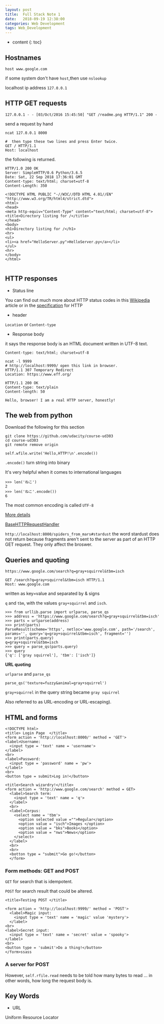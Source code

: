 ```yaml
---
layout: post
title:  Full Stack Note 1
date:   2018-09-19 12:38:00
categories: Web Development
tags: Web_Development
---
```


* content
{: toc}


## Hostnames


```
host www.google.com
```
if some system don't have `host`,then use `nslookup`

localhost ip address `127.0.0.1`


## HTTP GET requests
```
127.0.0.1 - - [03/Oct/2016 15:45:50] "GET /readme.png HTTP/1.1" 200 -
```

send a request by hand
```
ncat 127.0.0.1 8000

#  then type these two lines and press Enter twice.
GET / HTTP/1.1
Host: localhost
```
the following is returned.
```
HTTP/1.0 200 OK
Server: SimpleHTTP/0.6 Python/3.6.5
Date: Sat, 22 Sep 2018 17:36:01 GMT
Content-type: text/html; charset=utf-8
Content-Length: 350

<!DOCTYPE HTML PUBLIC "-//W3C//DTD HTML 4.01//EN" "http://www.w3.org/TR/html4/strict.dtd">
<html>
<head>
<meta http-equiv="Content-Type" content="text/html; charset=utf-8">
<title>Directory listing for /</title>
</head>
<body>
<h1>Directory listing for /</h1>
<hr>
<ul>
<li><a href="HelloServer.py">HelloServer.py</a></li>
</ul>
<hr>
</body>
</html>


```

## HTTP responses

* Status line

You can find out much more about HTTP status codes in this [Wikipedia](https://en.wikipedia.org/wiki/List_of_HTTP_status_codes) article or in the [specification](https://www.w3.org/Protocols/rfc2616/rfc2616-sec10.html) for HTTP

* header

`Location` or `Content-type`

* Response body

it says the response body is an HTML document written in UTF-8 text.

```
Content-type: text/html; charset=utf-8
```

```
ncat -l 9999
# http://localhost:9999/ open this link in browser.
HTTP/1.1 307 Temporary Redirect
Location: https://www.eff.org/
```

```
HTTP/1.1 200 OK
Content-type: text/plain
Content-length: 50

Hello, browser! I am a real HTTP server, honestly!

```

## The web from python

Download the following for this section

```
git clone https://github.com/udacity/course-ud303
cd course-ud303
git remote remove origin

```

```
self.wfile.write('Hello,HTTP!\n'.encode())
```

`.encode()` turn string into binary

It's very helpful when it comes to international languages

```
>>> len('ねこ')
2
>>> len('ねこ'.encode())
6

```

The most common encoding is called `UTF-8`

[More details](https://docs.python.org/3.6/howto/unicode.html)



[BaseHTTPRequestHandler](https://docs.python.org/3/library/http.server.html#http.server.BaseHTTPRequestHandler)


`http://localhost:8000/spiders_from_mars#stardust`
the word stardust does not return
because fragments aren't sent to the server as part of an HTTP GET request. They only affect the broswer.

## Queries and quoting

`https://www.google.com/search?q=gray+squirrel&tbm=isch`

```
GET /search?q=gray+squirrel&tbm=isch HTTP/1.1
Host: www.google.com

```
written as key=value and separated by & signs

`q` and `tbm`, with the values `gray+squirrel` and `isch`.




```
>>> from urllib.parse import urlparse, parse_qs
>>> address = 'https://www.google.com/search?q=gray+squirrel&tbm=isch'
>>> parts = urlparse(address)
>>> print(parts)
ParseResult(scheme='https', netloc='www.google.com', path='/search', params='', query='q=gray+squirrel&tbm=isch', fragment='')
>>> print(parts.query)
q=gray+squirrel&tbm=isch
>>> query = parse_qs(parts.query)
>>> query
{'q': ['gray squirrel'], 'tbm': ['isch']}
```

**URL quoting**

`urlparse` and `parse_qs`

`parse_qs('texture=fuzzy&animal=gray+squirrel')`

`gray+squirrel` in the query string became `gray squirrel`

 Also referred to as URL-encoding or URL-escaping).


## HTML and forms

```
<!DOCTYPE html>
<title> Login Page  </title>
<form action = 'http://localhost:8000/' method = 'GET'>
<label>Username:
  <input type = 'text' name = 'username'>
</label>
<br>
<label>Password:
  <input type = 'password' name = 'pw'>
</label>
<br>
<button type = submit>Log in!</button>

```

```
<title>Search wizardry!</title>
<form action = 'http://www.google.com/search' method = GET>
  <label>Search term:
    <input type = 'text' name = 'q'>
  </label>
  <br>
  <label>Corpus:
    <select name = 'tbm'>
      <option selected value ="">Regular</option>
      <option value = "isch">Images </option>
      <option value = "bks">Books</option>
      <option value = "nws">News</option>
    </select>  
  </label>
  <br>
  <br>
  <botton type = "submit">Go go!</button>
  </form>

```




### Form methods: GET and POST
`GET` for search that is idempotent.

`POST` for search result that could be altered.

```
<title>Testing POST </title>

<form action = 'http://localhost:9999/' method = 'POST'>
  <label>Magic input:
    <input type = 'text' name = 'magic' value 'mystery'>
  </label>
<br>
<label>Secret input:
  <input type = 'text' name = 'secret' value = 'spooky'>
</label>
<br>
<button type = 'submit'>Do a thing!</button>
</form>ssass
```

### A server for POST  
However, `self.rfile.read` needs to be told how many bytes to read … in other words, how long the request body is.


## Key Words

* URL

Uniform Resource Locator
